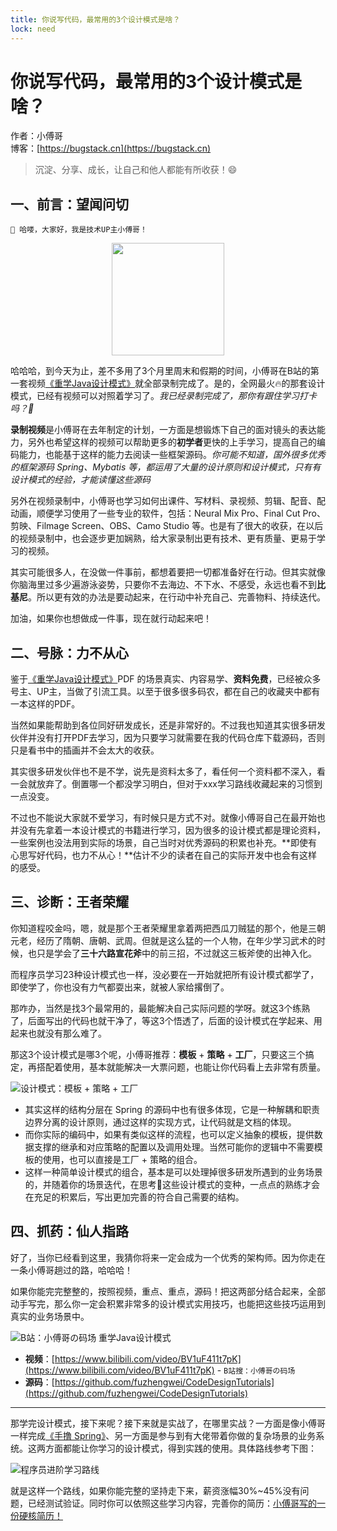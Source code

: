 ```yaml
---
title: 你说写代码，最常用的3个设计模式是啥？
lock: need
---
```


# 你说写代码，最常用的3个设计模式是啥？

作者：小傅哥
<br/>博客：[https://bugstack.cn](https://bugstack.cn)

> 沉淀、分享、成长，让自己和他人都能有所收获！😄

## 一、前言：望闻问切

`🌺 哈喽，大家好，我是技术UP主小傅哥！` 

<div align="center">
    <img src="https://bugstack.cn/images/article/develop/develop-220515-00.jpg?raw=true" width="180px">
</div>

哈哈哈，到今天为止，差不多用了3个月里周末和假期的时间，小傅哥在B站的第一套视频[《重学Java设计模式》](https://www.bilibili.com/video/BV1D341177SV)就全部录制完成了。是的，全网最火🔥的那套设计模式，已经有视频可以对照着学习了。*我已经录制完成了，那你有跟住学习打卡吗？🤔*

**录制视频**是小傅哥在去年制定的计划，一方面是想锻炼下自己的面对镜头的表达能力，另外也希望这样的视频可以帮助更多的**初学者**更快的上手学习，提高自己的编码能力，也能基于这样的能力去阅读一些框架源码。*你可能不知道，国外很多优秀的框架源码 Spring、Mybatis 等，都运用了大量的设计原则和设计模式，只有有设计模式的经验，才能读懂这些源码*

另外在视频录制中，小傅哥也学习如何出课件、写材料、录视频、剪辑、配音、配动画，顺便学习使用了一些专业的软件，包括：Neural Mix Pro、Final Cut Pro、剪映、Filmage Screen、OBS、Camo Studio 等。也是有了很大的收获，在以后的视频录制中，也会逐步更加娴熟，给大家录制出更有技术、更有质量、更易于学习的视频。

其实可能很多人，在没做一件事前，都想着要把一切都准备好在行动。但其实就像你脑海里过多少遍游泳姿势，只要你不去海边、不下水、不感受，永远也看不到**比基尼**。所以更有效的办法是要动起来，在行动中补充自己、完善物料、持续迭代。

加油，如果你也想做成一件事，现在就行动起来吧！

## 二、号脉：力不从心

鉴于[《重学Java设计模式》](https://bugstack.cn/md/develop/design-pattern/2020-05-20-%E9%87%8D%E5%AD%A6Java%E8%AE%BE%E8%AE%A1%E6%A8%A1%E5%BC%8F%E3%80%8A%E5%AE%9E%E6%88%98%E5%B7%A5%E5%8E%82%E6%96%B9%E6%B3%95%E6%A8%A1%E5%BC%8F%E3%80%8B.html)PDF 的场景真实、内容易学、**资料免费**，已经被众多号主、UP主，当做了引流工具。以至于很多很多码农，都在自己的收藏夹中都有一本这样的PDF。

当然如果能帮助到各位同好研发成长，还是非常好的。不过我也知道其实很多研发伙伴并没有打开PDF去学习，因为只要学习就需要在我的代码仓库下载源码，否则只是看书中的插画并不会太大的收获。

其实很多研发伙伴也不是不学，说先是资料太多了，看任何一个资料都不深入，看一会就放弃了。倒置哪一个都没学习明白，但对于xxx学习路线收藏起来的习惯到一点没变。

不过也不能说大家就不爱学习，有时候只是方式不对。就像小傅哥自己在最开始也并没有先拿着一本设计模式的书籍进行学习，因为很多的设计模式都是理论资料，一些案例也没法用到实际的场景，自己当时对优秀源码的积累也补充。**即使有心思写好代码，也力不从心！**估计不少的读者在自己的实际开发中也会有这样的感受。

## 三、诊断：王者荣耀

你知道程咬金吗，嗯，就是那个王者荣耀里拿着两把西瓜刀贼猛的那个，他是三朝元老，经历了隋朝、唐朝、武周。但就是这么猛的一个人物，在年少学习武术的时候，也只是学会了**三十六路宣花斧**中的前三招，不过就这三板斧使的出神入化。

而程序员学习23种设计模式也一样，没必要在一开始就把所有设计模式都学了，即使学了，你也没有力气都耍出来，就被人家给撂倒了。

那咋办，当然是找3个最常用的，最能解决自己实际问题的学呀。就这3个练熟了，后面写出的代码也就干净了，等这3个悟透了，后面的设计模式在学起来、用起来也就没有那么难了。

那这3个设计模式是哪3个呢，小傅哥推荐：**模板** + **策略** + **工厂**，只要这三个搞定，再搭配着使用，基本就能解决一大票问题，也能让你代码看上去非常有质量。

![设计模式：模板 + 策略 + 工厂](https://bugstack.cn/images/article/develop/develop-220515-01.png)

- 其实这样的结构分层在 Spring 的源码中也有很多体现，它是一种解耦和职责边界分离的设计原则，通过这样的实现方式，让代码就是文档的体现。
- 而你实际的编码中，如果有类似这样的流程，也可以定义抽象的模板，提供数据支撑的继承和对应策略的配置以及调用处理。当然可能你的逻辑中不需要模板的使用，也可以直接是工厂 + 策略的组合。
- 这样一种简单设计模式的组合，基本是可以处理掉很多研发所遇到的业务场景的，并随着你的场景迭代，在思考🤔这些设计模式的变种，一点点的熟练才会在充足的积累后，写出更加完善的符合自己需要的结构。

## 四、抓药：仙人指路

好了，当你已经看到这里，我猜你将来一定会成为一个优秀的架构师。因为你走在一条小傅哥趟过的路，哈哈哈！

如果你能完完整整的，按照视频，重点、重点，源码！把这两部分结合起来，全部动手写完，那么你一定会积累非常多的设计模式实用技巧，也能把这些技巧运用到真实的业务场景中。

![B站：小傅哥の码场 重学Java设计模式](https://bugstack.cn/images/article/develop/develop-220515-02.png)

- **视频**：[https://www.bilibili.com/video/BV1uF411t7pK](https://www.bilibili.com/video/BV1uF411t7pK)  - `B站搜：小傅哥の码场`
- **源码**：[https://github.com/fuzhengwei/CodeDesignTutorials](https://github.com/fuzhengwei/CodeDesignTutorials)

---

那学完设计模式，接下来呢？接下来就是实战了，在哪里实战？一方面是像小傅哥一样完成[《手撸 Spring》](https://bugstack.cn/md/spring/develop-spring/2021-05-16-%E7%AC%AC1%E7%AB%A0%EF%BC%9A%E5%BC%80%E7%AF%87%E4%BB%8B%E7%BB%8D%EF%BC%8C%E6%89%8B%E5%86%99Spring%E8%83%BD%E7%BB%99%E4%BD%A0%E5%B8%A6%E6%9D%A5%E4%BB%80%E4%B9%88%EF%BC%9F.html)、另一方面是参与到有大佬带着你做的复杂场景的业务系统。这两方面都能让你学习的设计模式，得到实践的使用。具体路线参考下图：

![程序员进阶学习路线](https://bugstack.cn/assets/images/LearningPath.png)

就是这样一个路线，如果你能完整的坚持走下来，薪资涨幅30%~45%没有问题，已经测试验证。同时你可以依照这些学习内容，完善你的简历：[小傅哥写的一份硬核简历！](https://bugstack.cn/md/about/job/2022-04-30-%E9%9D%A2%E8%AF%95%E5%AD%97%E8%8A%82%EF%BC%8C%E5%B0%8F%E5%82%85%E5%93%A5%E5%86%99%E4%BA%86%E4%B8%80%E4%BB%BD%E7%A1%AC%E6%A0%B8%E7%AE%80%E5%8E%86%EF%BC%81.html)
